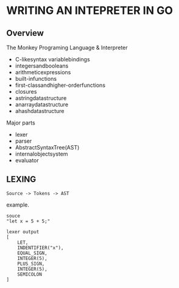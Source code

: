 # WRITING AN INTEPRETER IN GO

## Overview
The Monkey Programing Language & Interpreter
- C-likesyntax variablebindings
- integersandbooleans
- arithmeticexpressions
- built-infunctions
- first-classandhigher-orderfunctions
- closures
- astringdatastructure
- anarraydatastructure
- ahashdatastructure

Major parts
- lexer
- parser
- AbstractSyntaxTree(AST)
- internalobjectsystem
- evaluator

## LEXING

```
Source -> Tokens -> AST
```

example.
```
souce
"let x = 5 + 5;"

lexer output
[
    LET,
    INDENTIFIER("x"),
    EQUAL_SIGN,
    INTEGER(5),
    PLUS_SIGN,
    INTEGER(5),
    SEMICOLON
]
```
